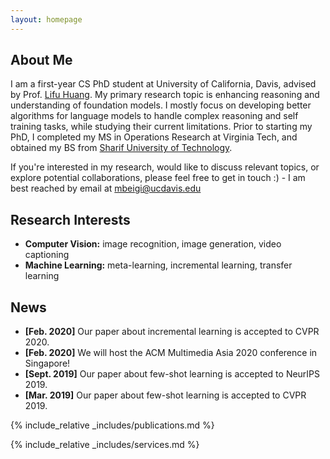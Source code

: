 ```yaml
---
layout: homepage
---
```


## About Me

I am a first-year CS PhD student at University of California, Davis, advised by Prof. [Lifu Huang](https://wilburone.github.io/). My primary research topic is enhancing reasoning and understanding of foundation models. I mostly focus on developing better algorithms for language models to handle complex reasoning and self training tasks, while studying their current limitations.
Prior to starting my PhD, I completed my MS in Operations Research at Virginia Tech, and obtained my BS from [Sharif University of Technology](https://en.sharif.edu/). 

If you're interested in my research, would like to discuss relevant topics, or explore potential collaborations, please feel free to get in touch :) - I am best reached by email at [mbeigi@ucdavis.edu](mailto:mbeigi@ucdavis.edu)


## Research Interests

- **Computer Vision:** image recognition, image generation, video captioning
- **Machine Learning:** meta-learning, incremental learning, transfer learning

## News

- **[Feb. 2020]** Our paper about incremental learning is accepted to CVPR 2020.
- **[Feb. 2020]** We will host the ACM Multimedia Asia 2020 conference in Singapore!
- **[Sept. 2019]** Our paper about few-shot learning is accepted to NeurIPS 2019.
- **[Mar. 2019]** Our paper about few-shot learning is accepted to CVPR 2019.

{% include_relative _includes/publications.md %}

{% include_relative _includes/services.md %}
